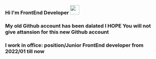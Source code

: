 ### Hi I'm FrontEnd Developer  <img src="https://c.tenor.com/SNL9_xhZl9oAAAAi/waving-hand-joypixels.gif" width = "30px"> </br>
### My old Github account has been dalated I HOPE You will not give attansion for this new Github account</br>
### I work in office: position/Junior FrontEnd developer from 2022/01 till now

 
